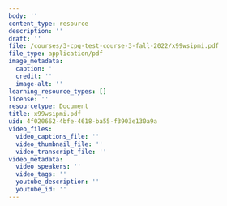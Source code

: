 ```yaml
---
body: ''
content_type: resource
description: ''
draft: ''
file: /courses/3-cpg-test-course-3-fall-2022/x99wsipmi.pdf
file_type: application/pdf
image_metadata:
  caption: ''
  credit: ''
  image-alt: ''
learning_resource_types: []
license: ''
resourcetype: Document
title: x99wsipmi.pdf
uid: 4f020662-4bfe-4618-ba55-f3903e130a9a
video_files:
  video_captions_file: ''
  video_thumbnail_file: ''
  video_transcript_file: ''
video_metadata:
  video_speakers: ''
  video_tags: ''
  youtube_description: ''
  youtube_id: ''
---
```

